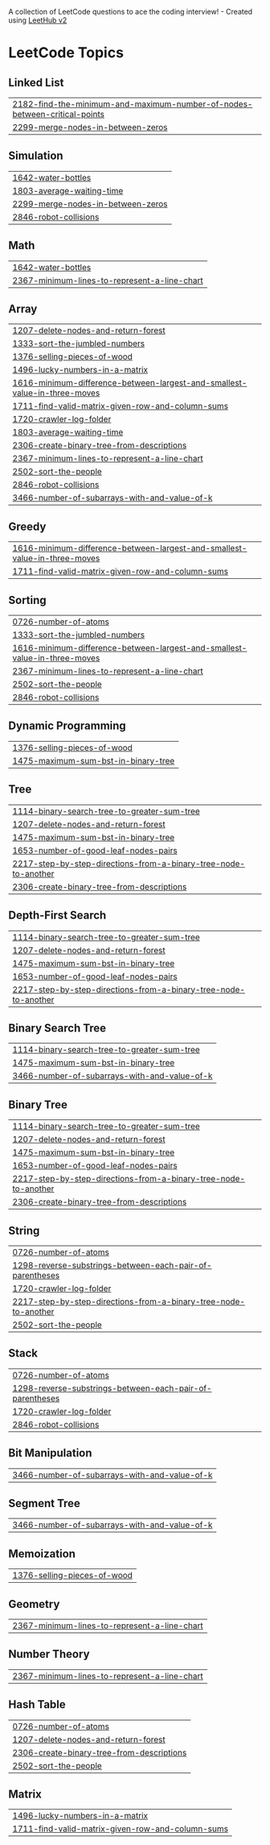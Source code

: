 A collection of LeetCode questions to ace the coding interview! - Created using [LeetHub v2](https://github.com/arunbhardwaj/LeetHub-2.0)
<!---LeetCode Topics Start-->
# LeetCode Topics
## Linked List
|  |
| ------- |
| [2182-find-the-minimum-and-maximum-number-of-nodes-between-critical-points](https://github.com/Omkar-Khairnar/Leetcode-Solutions/tree/master/2182-find-the-minimum-and-maximum-number-of-nodes-between-critical-points) |
| [2299-merge-nodes-in-between-zeros](https://github.com/Omkar-Khairnar/Leetcode-Solutions/tree/master/2299-merge-nodes-in-between-zeros) |
## Simulation
|  |
| ------- |
| [1642-water-bottles](https://github.com/Omkar-Khairnar/Leetcode-Solutions/tree/master/1642-water-bottles) |
| [1803-average-waiting-time](https://github.com/Omkar-Khairnar/Leetcode-Solutions/tree/master/1803-average-waiting-time) |
| [2299-merge-nodes-in-between-zeros](https://github.com/Omkar-Khairnar/Leetcode-Solutions/tree/master/2299-merge-nodes-in-between-zeros) |
| [2846-robot-collisions](https://github.com/Omkar-Khairnar/Leetcode-Solutions/tree/master/2846-robot-collisions) |
## Math
|  |
| ------- |
| [1642-water-bottles](https://github.com/Omkar-Khairnar/Leetcode-Solutions/tree/master/1642-water-bottles) |
| [2367-minimum-lines-to-represent-a-line-chart](https://github.com/Omkar-Khairnar/Leetcode-Solutions/tree/master/2367-minimum-lines-to-represent-a-line-chart) |
## Array
|  |
| ------- |
| [1207-delete-nodes-and-return-forest](https://github.com/Omkar-Khairnar/Leetcode-Solutions/tree/master/1207-delete-nodes-and-return-forest) |
| [1333-sort-the-jumbled-numbers](https://github.com/Omkar-Khairnar/Leetcode-Solutions/tree/master/1333-sort-the-jumbled-numbers) |
| [1376-selling-pieces-of-wood](https://github.com/Omkar-Khairnar/Leetcode-Solutions/tree/master/1376-selling-pieces-of-wood) |
| [1496-lucky-numbers-in-a-matrix](https://github.com/Omkar-Khairnar/Leetcode-Solutions/tree/master/1496-lucky-numbers-in-a-matrix) |
| [1616-minimum-difference-between-largest-and-smallest-value-in-three-moves](https://github.com/Omkar-Khairnar/Leetcode-Solutions/tree/master/1616-minimum-difference-between-largest-and-smallest-value-in-three-moves) |
| [1711-find-valid-matrix-given-row-and-column-sums](https://github.com/Omkar-Khairnar/Leetcode-Solutions/tree/master/1711-find-valid-matrix-given-row-and-column-sums) |
| [1720-crawler-log-folder](https://github.com/Omkar-Khairnar/Leetcode-Solutions/tree/master/1720-crawler-log-folder) |
| [1803-average-waiting-time](https://github.com/Omkar-Khairnar/Leetcode-Solutions/tree/master/1803-average-waiting-time) |
| [2306-create-binary-tree-from-descriptions](https://github.com/Omkar-Khairnar/Leetcode-Solutions/tree/master/2306-create-binary-tree-from-descriptions) |
| [2367-minimum-lines-to-represent-a-line-chart](https://github.com/Omkar-Khairnar/Leetcode-Solutions/tree/master/2367-minimum-lines-to-represent-a-line-chart) |
| [2502-sort-the-people](https://github.com/Omkar-Khairnar/Leetcode-Solutions/tree/master/2502-sort-the-people) |
| [2846-robot-collisions](https://github.com/Omkar-Khairnar/Leetcode-Solutions/tree/master/2846-robot-collisions) |
| [3466-number-of-subarrays-with-and-value-of-k](https://github.com/Omkar-Khairnar/Leetcode-Solutions/tree/master/3466-number-of-subarrays-with-and-value-of-k) |
## Greedy
|  |
| ------- |
| [1616-minimum-difference-between-largest-and-smallest-value-in-three-moves](https://github.com/Omkar-Khairnar/Leetcode-Solutions/tree/master/1616-minimum-difference-between-largest-and-smallest-value-in-three-moves) |
| [1711-find-valid-matrix-given-row-and-column-sums](https://github.com/Omkar-Khairnar/Leetcode-Solutions/tree/master/1711-find-valid-matrix-given-row-and-column-sums) |
## Sorting
|  |
| ------- |
| [0726-number-of-atoms](https://github.com/Omkar-Khairnar/Leetcode-Solutions/tree/master/0726-number-of-atoms) |
| [1333-sort-the-jumbled-numbers](https://github.com/Omkar-Khairnar/Leetcode-Solutions/tree/master/1333-sort-the-jumbled-numbers) |
| [1616-minimum-difference-between-largest-and-smallest-value-in-three-moves](https://github.com/Omkar-Khairnar/Leetcode-Solutions/tree/master/1616-minimum-difference-between-largest-and-smallest-value-in-three-moves) |
| [2367-minimum-lines-to-represent-a-line-chart](https://github.com/Omkar-Khairnar/Leetcode-Solutions/tree/master/2367-minimum-lines-to-represent-a-line-chart) |
| [2502-sort-the-people](https://github.com/Omkar-Khairnar/Leetcode-Solutions/tree/master/2502-sort-the-people) |
| [2846-robot-collisions](https://github.com/Omkar-Khairnar/Leetcode-Solutions/tree/master/2846-robot-collisions) |
## Dynamic Programming
|  |
| ------- |
| [1376-selling-pieces-of-wood](https://github.com/Omkar-Khairnar/Leetcode-Solutions/tree/master/1376-selling-pieces-of-wood) |
| [1475-maximum-sum-bst-in-binary-tree](https://github.com/Omkar-Khairnar/Leetcode-Solutions/tree/master/1475-maximum-sum-bst-in-binary-tree) |
## Tree
|  |
| ------- |
| [1114-binary-search-tree-to-greater-sum-tree](https://github.com/Omkar-Khairnar/Leetcode-Solutions/tree/master/1114-binary-search-tree-to-greater-sum-tree) |
| [1207-delete-nodes-and-return-forest](https://github.com/Omkar-Khairnar/Leetcode-Solutions/tree/master/1207-delete-nodes-and-return-forest) |
| [1475-maximum-sum-bst-in-binary-tree](https://github.com/Omkar-Khairnar/Leetcode-Solutions/tree/master/1475-maximum-sum-bst-in-binary-tree) |
| [1653-number-of-good-leaf-nodes-pairs](https://github.com/Omkar-Khairnar/Leetcode-Solutions/tree/master/1653-number-of-good-leaf-nodes-pairs) |
| [2217-step-by-step-directions-from-a-binary-tree-node-to-another](https://github.com/Omkar-Khairnar/Leetcode-Solutions/tree/master/2217-step-by-step-directions-from-a-binary-tree-node-to-another) |
| [2306-create-binary-tree-from-descriptions](https://github.com/Omkar-Khairnar/Leetcode-Solutions/tree/master/2306-create-binary-tree-from-descriptions) |
## Depth-First Search
|  |
| ------- |
| [1114-binary-search-tree-to-greater-sum-tree](https://github.com/Omkar-Khairnar/Leetcode-Solutions/tree/master/1114-binary-search-tree-to-greater-sum-tree) |
| [1207-delete-nodes-and-return-forest](https://github.com/Omkar-Khairnar/Leetcode-Solutions/tree/master/1207-delete-nodes-and-return-forest) |
| [1475-maximum-sum-bst-in-binary-tree](https://github.com/Omkar-Khairnar/Leetcode-Solutions/tree/master/1475-maximum-sum-bst-in-binary-tree) |
| [1653-number-of-good-leaf-nodes-pairs](https://github.com/Omkar-Khairnar/Leetcode-Solutions/tree/master/1653-number-of-good-leaf-nodes-pairs) |
| [2217-step-by-step-directions-from-a-binary-tree-node-to-another](https://github.com/Omkar-Khairnar/Leetcode-Solutions/tree/master/2217-step-by-step-directions-from-a-binary-tree-node-to-another) |
## Binary Search Tree
|  |
| ------- |
| [1114-binary-search-tree-to-greater-sum-tree](https://github.com/Omkar-Khairnar/Leetcode-Solutions/tree/master/1114-binary-search-tree-to-greater-sum-tree) |
| [1475-maximum-sum-bst-in-binary-tree](https://github.com/Omkar-Khairnar/Leetcode-Solutions/tree/master/1475-maximum-sum-bst-in-binary-tree) |
| [3466-number-of-subarrays-with-and-value-of-k](https://github.com/Omkar-Khairnar/Leetcode-Solutions/tree/master/3466-number-of-subarrays-with-and-value-of-k) |
## Binary Tree
|  |
| ------- |
| [1114-binary-search-tree-to-greater-sum-tree](https://github.com/Omkar-Khairnar/Leetcode-Solutions/tree/master/1114-binary-search-tree-to-greater-sum-tree) |
| [1207-delete-nodes-and-return-forest](https://github.com/Omkar-Khairnar/Leetcode-Solutions/tree/master/1207-delete-nodes-and-return-forest) |
| [1475-maximum-sum-bst-in-binary-tree](https://github.com/Omkar-Khairnar/Leetcode-Solutions/tree/master/1475-maximum-sum-bst-in-binary-tree) |
| [1653-number-of-good-leaf-nodes-pairs](https://github.com/Omkar-Khairnar/Leetcode-Solutions/tree/master/1653-number-of-good-leaf-nodes-pairs) |
| [2217-step-by-step-directions-from-a-binary-tree-node-to-another](https://github.com/Omkar-Khairnar/Leetcode-Solutions/tree/master/2217-step-by-step-directions-from-a-binary-tree-node-to-another) |
| [2306-create-binary-tree-from-descriptions](https://github.com/Omkar-Khairnar/Leetcode-Solutions/tree/master/2306-create-binary-tree-from-descriptions) |
## String
|  |
| ------- |
| [0726-number-of-atoms](https://github.com/Omkar-Khairnar/Leetcode-Solutions/tree/master/0726-number-of-atoms) |
| [1298-reverse-substrings-between-each-pair-of-parentheses](https://github.com/Omkar-Khairnar/Leetcode-Solutions/tree/master/1298-reverse-substrings-between-each-pair-of-parentheses) |
| [1720-crawler-log-folder](https://github.com/Omkar-Khairnar/Leetcode-Solutions/tree/master/1720-crawler-log-folder) |
| [2217-step-by-step-directions-from-a-binary-tree-node-to-another](https://github.com/Omkar-Khairnar/Leetcode-Solutions/tree/master/2217-step-by-step-directions-from-a-binary-tree-node-to-another) |
| [2502-sort-the-people](https://github.com/Omkar-Khairnar/Leetcode-Solutions/tree/master/2502-sort-the-people) |
## Stack
|  |
| ------- |
| [0726-number-of-atoms](https://github.com/Omkar-Khairnar/Leetcode-Solutions/tree/master/0726-number-of-atoms) |
| [1298-reverse-substrings-between-each-pair-of-parentheses](https://github.com/Omkar-Khairnar/Leetcode-Solutions/tree/master/1298-reverse-substrings-between-each-pair-of-parentheses) |
| [1720-crawler-log-folder](https://github.com/Omkar-Khairnar/Leetcode-Solutions/tree/master/1720-crawler-log-folder) |
| [2846-robot-collisions](https://github.com/Omkar-Khairnar/Leetcode-Solutions/tree/master/2846-robot-collisions) |
## Bit Manipulation
|  |
| ------- |
| [3466-number-of-subarrays-with-and-value-of-k](https://github.com/Omkar-Khairnar/Leetcode-Solutions/tree/master/3466-number-of-subarrays-with-and-value-of-k) |
## Segment Tree
|  |
| ------- |
| [3466-number-of-subarrays-with-and-value-of-k](https://github.com/Omkar-Khairnar/Leetcode-Solutions/tree/master/3466-number-of-subarrays-with-and-value-of-k) |
## Memoization
|  |
| ------- |
| [1376-selling-pieces-of-wood](https://github.com/Omkar-Khairnar/Leetcode-Solutions/tree/master/1376-selling-pieces-of-wood) |
## Geometry
|  |
| ------- |
| [2367-minimum-lines-to-represent-a-line-chart](https://github.com/Omkar-Khairnar/Leetcode-Solutions/tree/master/2367-minimum-lines-to-represent-a-line-chart) |
## Number Theory
|  |
| ------- |
| [2367-minimum-lines-to-represent-a-line-chart](https://github.com/Omkar-Khairnar/Leetcode-Solutions/tree/master/2367-minimum-lines-to-represent-a-line-chart) |
## Hash Table
|  |
| ------- |
| [0726-number-of-atoms](https://github.com/Omkar-Khairnar/Leetcode-Solutions/tree/master/0726-number-of-atoms) |
| [1207-delete-nodes-and-return-forest](https://github.com/Omkar-Khairnar/Leetcode-Solutions/tree/master/1207-delete-nodes-and-return-forest) |
| [2306-create-binary-tree-from-descriptions](https://github.com/Omkar-Khairnar/Leetcode-Solutions/tree/master/2306-create-binary-tree-from-descriptions) |
| [2502-sort-the-people](https://github.com/Omkar-Khairnar/Leetcode-Solutions/tree/master/2502-sort-the-people) |
## Matrix
|  |
| ------- |
| [1496-lucky-numbers-in-a-matrix](https://github.com/Omkar-Khairnar/Leetcode-Solutions/tree/master/1496-lucky-numbers-in-a-matrix) |
| [1711-find-valid-matrix-given-row-and-column-sums](https://github.com/Omkar-Khairnar/Leetcode-Solutions/tree/master/1711-find-valid-matrix-given-row-and-column-sums) |
<!---LeetCode Topics End-->